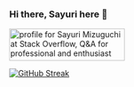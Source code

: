 ### Hi there, Sayuri here 👋

<a href="https://stackoverflow.com/users/7133482/sayuri-mizuguchi"><img src="https://stackoverflow.com/users/flair/7133482.png" width="208" height="58" alt="profile for Sayuri Mizuguchi at Stack Overflow, Q&amp;A for professional and enthusiast programmers" title="profile for Sayuri Mizuguchi at Stack Overflow, Q&amp;A for professional and enthusiast programmers"></a>

[![GitHub Streak](https://streak-stats.demolab.com?user=sayurimizuguchi&theme=catppuccin-macchiato&date_format=M%20j%5B%2C%20Y%5D)](https://sayurimizuguchi.com)
